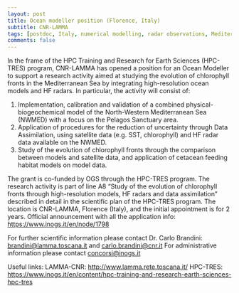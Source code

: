 ```yaml
---
layout: post
title: Ocean modeller position (Florence, Italy)
subtitle: CNR-LAMMA
tags: [postdoc, Italy, numerical modelling, radar observations, Mediterranean Sea, biogeochemistry]
comments: false
---
```


In the frame of the HPC Training and Research for Earth Sciences (HPC-TRES) program, CNR-LAMMA has opened a position for an Ocean Modeller to support a research activity aimed at studying the evolution of chlorophyll fronts in the Mediterranean Sea by integrating high-resolution ocean models and HF radars.
In particular, the activity will consist of:
1) Implementation, calibration and validation of a combined physical-biogeochemical model of the North-Western Mediterranean Sea (NWMED) with a focus on the Pelagos Sanctuary area.
2) Application of procedures for the reduction of uncertainty through Data Assimilation, using satellite data (e.g. SST, chlorophyll) and HF radar data available on the NWMED.
3) Study of the evolution of chlorophyll fronts through the comparison between models and satellite data, and application of cetacean feeding habitat models on model data.

The grant is co-funded by OGS through the HPC-TRES program. The research activity is part of line A8 “Study of the evolution of chlorophyll fronts through high-resolution models, HF radars and data assimilation” described in detail in the scientific plan of the HPC-TRES program.
The location is CNR-LAMMA, Florence (Italy), and the initial appointment is for 2 years.
Official announcement with all the application info: https://www.inogs.it/en/node/1798

For further scientific information please contact Dr. Carlo Brandini: brandini@lamma.toscana.it and carlo.brandini@cnr.it
For administrative information please contact concorsi@inogs.it

Useful links:
LAMMA-CNR: http://www.lamma.rete.toscana.it/
HPC-TRES: https://www.inogs.it/en/content/hpc-training-and-research-earth-sciences-hpc-tres
